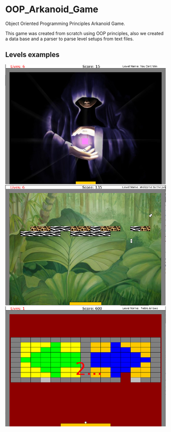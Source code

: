 # OOP_Arkanoid_Game
Object Oriented Programming Principles Arkanoid Game.

This game was created from scratch using OOP principles, also we created a data base and a parser to parse level setups from text files.

## Levels examples

![level3:](https://raw.githubusercontent.com/Eyalcohenx/OOP_Arkanoid_Game/master/level3.PNG)
![level2:](https://raw.githubusercontent.com/Eyalcohenx/OOP_Arkanoid_Game/master/level2.PNG)
![level1:](https://raw.githubusercontent.com/Eyalcohenx/OOP_Arkanoid_Game/master/level1.PNG)
